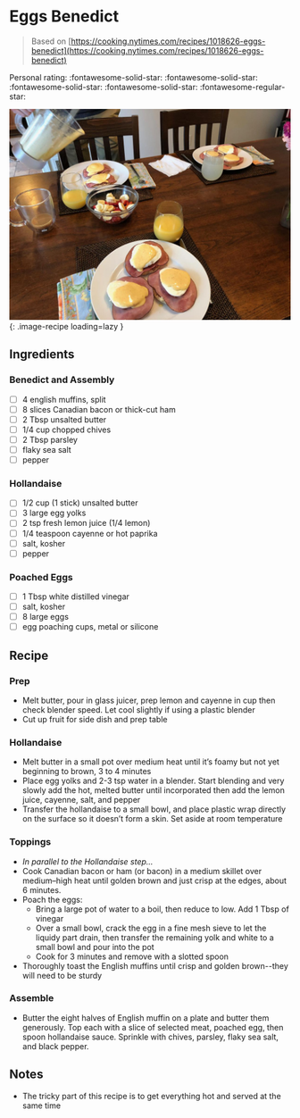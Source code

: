 # Eggs Benedict

> Based on [https://cooking.nytimes.com/recipes/1018626-eggs-benedict](https://cooking.nytimes.com/recipes/1018626-eggs-benedict)

<!-- {cts} rating=4; (User can specify rating on scale of 1-5) -->

Personal rating: :fontawesome-solid-star: :fontawesome-solid-star: :fontawesome-solid-star: :fontawesome-solid-star: :fontawesome-regular-star:

<!-- {cte} -->

<!-- {cts} name_image=eggs_benedict.jpg; (User can specify image name) -->

![eggs_benedict.jpg](./eggs_benedict.jpg){: .image-recipe loading=lazy }

<!-- {cte} -->

## Ingredients

### Benedict and Assembly

- [ ] 4 english muffins, split
- [ ] 8 slices Canadian bacon or thick-cut ham
- [ ] 2 Tbsp unsalted butter
- [ ] 1/4 cup chopped chives
- [ ] 2 Tbsp parsley
- [ ] flaky sea salt
- [ ] pepper

### Hollandaise

- [ ] 1/2 cup (1 stick) unsalted butter
- [ ] 3 large egg yolks
- [ ] 2 tsp fresh lemon juice (1/4 lemon)
- [ ] 1/4 teaspoon cayenne or hot paprika
- [ ] salt, kosher
- [ ] pepper

### Poached Eggs

- [ ] 1 Tbsp white distilled vinegar
- [ ] salt, kosher
- [ ] 8 large eggs
- [ ] egg poaching cups, metal or silicone

## Recipe

### Prep

- Melt butter, pour in glass juicer, prep lemon and cayenne in cup then check blender speed. Let cool slightly if using a plastic blender
- Cut up fruit for side dish and prep table

### Hollandaise

- Melt butter in a small pot over medium heat until it’s foamy but not yet beginning to brown, 3 to 4 minutes
- Place egg yolks and 2-3 tsp water in a blender. Start blending and very slowly add the hot, melted butter until incorporated then add the lemon juice, cayenne, salt, and pepper
- Transfer the hollandaise to a small bowl, and place plastic wrap directly on the surface so it doesn’t form a skin. Set aside at room temperature

### Toppings

- *In parallel to the Hollandaise step...*
- Cook Canadian bacon or ham (or bacon) in a medium skillet over medium–high heat until golden brown and just crisp at the edges, about 6 minutes.
- Poach the eggs:
    - Bring a large pot of water to a boil, then reduce to low. Add 1 Tbsp of vinegar
    - Over a small bowl, crack the egg in a fine mesh sieve to let the liquidy part drain, then transfer the remaining yolk and white to a small bowl and pour into the pot
    - Cook for 3 minutes and remove with a slotted spoon
- Thoroughly toast the English muffins until crisp and golden brown--they will need to be sturdy

### Assemble

- Butter the eight halves of English muffin on a plate and butter them generously. Top each with a slice of selected meat, poached egg, then spoon hollandaise sauce. Sprinkle with chives, parsley, flaky sea salt, and black pepper.

## Notes

- The tricky part of this recipe is to get everything hot and served at the same time
